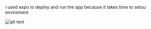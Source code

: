 
i used expo to deploy and run the app because it takes time to setuu enviroment

![alt text](https://drive.google.com/file/d/1jbdcxOeAmITR12hpLdBqrdMPPggeS58f/view?usp=sharing)  
